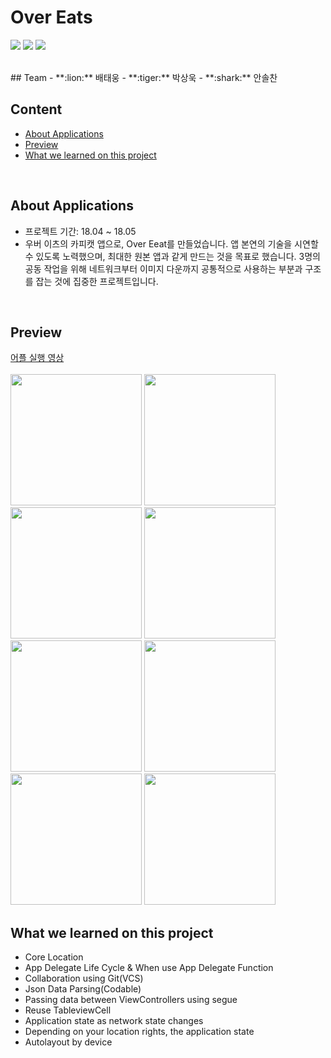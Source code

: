 # Over Eats
<p align="left">
<img src="https://img.shields.io/badge/swift-4.0-blue.svg" />
<img src="https://img.shields.io/badge/xcode-10.0-green.svg" />
<img src="https://img.shields.io/badge/ios-11.0-yellow.svg" />
</p>
<br>
## Team
  - **:lion:** 배태웅
  - **:tiger:** 박상욱
  - **:shark:** 안솔찬

## Content

- [About Applications](#about-applications)
- [Preview](#preview)
- [What we learned on this project](#what-we-learned-on-this-project)

<br>

## About Applications

- 프로젝트 기간: 18.04 ~ 18.05
- 우버 이츠의 카피캣 앱으로, Over Eeat를 만들었습니다. 앱 본연의 기술을 시연할 수 있도록 노력했으며, 최대한 원본 앱과 같게 만드는 것을 목표로 했습니다. 3명의 공동 작업을 위해 네트워크부터 이미지 다운까지 공통적으로 사용하는 부분과 구조를 잡는 것에 집중한 프로젝트입니다.

<br>

## Preview

<p align="left">
<a href="https://vimeo.com/297625075"> 어플 실행 영상 </a> <br><br>

<img src="IntroduceImage/image_1.png" width="210" />
<img src="IntroduceImage/image_2.png" width="210" />
<img src="IntroduceImage/image_3.png" width="210" />
<img src="IntroduceImage/image_4.png" width="210" />
<br>
<img src="IntroduceImage/image_5.png" width="210" />
<img src="IntroduceImage/image_6.png" width="210" />
<img src="IntroduceImage/image_7.png" width="210" />
<img src="IntroduceImage/image_8.png" width="210" />
</p>

## What we learned on this project

- Core Location
- App Delegate Life Cycle & When use App Delegate Function
- Collaboration using Git(VCS)
- Json Data Parsing(Codable)
- Passing data between ViewControllers using segue
- Reuse TableviewCell
- Application state as network state changes
- Depending on your location rights, the application state
- Autolayout by device

<br>

